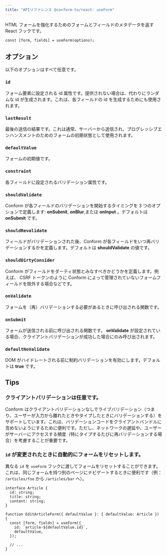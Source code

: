 ```yaml
---
title: "APIリファレンス @conform-to/react: useForm"
---
```


HTML フォームを強化するためのフォームとフィールドのメタデータを返す React フックです。

```tsx
const [form, fields] = useForm(options);
```

## オプション

以下のオプションはすべて任意です。

### `id`

フォーム要素に設定される id 属性です。提供されない場合は、代わりにランダムな id が生成されます。これは、各フィールドの id を生成するためにも使用されます。

### `lastResult`

最後の送信の結果です。これは通常、サーバーから送信され、プログレッシブエンハンスメントのためのフォームの初期状態として使用されます。

### `defaultValue`

フォームの初期値です。

### `constraint`

各フィールドに設定されるバリデーション属性です。

### `shouldValidate`

Conform が各フィールドのバリデーションを開始するタイミングを 3 つのオプションで定義します: **onSubmit**, **onBlur**,または **onInput** 。デフォルトは **onSubmit** です。

### `shouldRevalidate`

フィールドがバリデーションされた後、Conform が各フィールドをいつ再バリデーションするかを定義します。デフォルトは **shouldValidate** の値です。

### `shouldDirtyConsider`

Conform がフィールドをダーティ状態とみなすべきかどうかを定義します。例えば、 CSRF トークンのように Conform によって管理されていないフォームフィールドを除外する場合などです。

### `onValidate`

フォームを（再）バリデーションする必要があるときに呼び出される関数です。

### `onSubmit`

フォームが送信される前に呼び出される関数です。 **onValidate** が設定されている場合、クライアントバリデーションが成功した場合にのみ呼び出されます。

### `defaultNoValidate`

DOM がハイドレートされる前に制約バリデーションを有効にします。デフォルトは **true** です。

## Tips

### クライアントバリデーションは任意です。

Conform はクライアントバリデーションなしでライブバリデーション（つまり、ユーザーが入力から離れたときやタイプしたときにバリデーションする）をサポートしています。これは、バリデーションコードをクライアントバンドルに含めないようにするために便利です。ただし、ネットワークの遅延や、ユーザーがサーバーにアクセスする頻度（特にタイプするたびに再バリデーションする場合）を考慮することが重要です。

### `id` が変更されたときに自動的にフォームをリセットします。

異なる `id` を `useForm` フックに渡してフォームをリセットすることができます。これは、同じフォームを持つ別のページにナビゲートするときに便利です（例： `/articles/foo` から `/articles/bar` へ）。

```tsx
interface Article {
  id: string;
  title: string;
  content: string;
}

function EditArticleForm({ defaultValue }: { defaultValue: Article }) {
  const [form, fields] = useForm({
    id: `article-${defaultValue.id}`,
    defaultValue,
  });

  // ...
}
```
